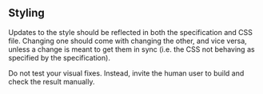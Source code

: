 ## Styling

Updates to the style should be reflected in both the specification and CSS file.
Changing one should come with changing the other, and vice versa, unless a change is meant to get them in sync (i.e. the CSS not behaving as specified by the specification).

Do not test your visual fixes. Instead, invite the human user to build and check the result manually.